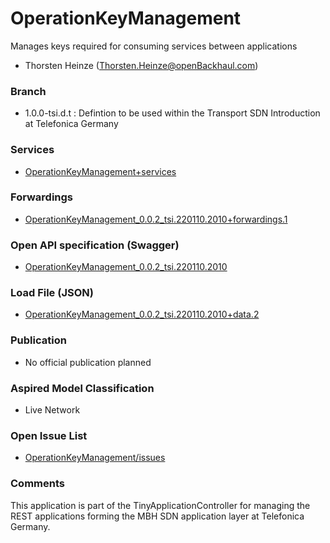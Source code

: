 # OperationKeyManagement
Manages keys required for consuming services between applications
- Thorsten Heinze (Thorsten.Heinze@openBackhaul.com)

### Branch
- 1.0.0-tsi.d.t : Defintion to be used within the Transport SDN Introduction at Telefonica Germany

### Services
- [OperationKeyManagement+services](./OperationKeyManagement+services.yaml)

### Forwardings
- [OperationKeyManagement_0.0.2_tsi.220110.2010+forwardings.1](./OperationKeyManagement_0.0.2_tsi.220110.2010+forwardings.1.xlsx)

### Open API specification (Swagger)
- [OperationKeyManagement_0.0.2_tsi.220110.2010](OperationKeyManagement_0.0.2_tsi.220110.2010.yaml)

### Load File (JSON)
- [OperationKeyManagement_0.0.2_tsi.220110.2010+data.2](OperationKeyManagement_0.0.2_tsi.220110.2010+data.2.json)

### Publication
- No official publication planned

### Aspired Model Classification
- Live Network

### Open Issue List
- [OperationKeyManagement/issues](../../issues)

### Comments
This application is part of the TinyApplicationController for managing the REST applications forming the MBH SDN application layer at Telefonica Germany.
